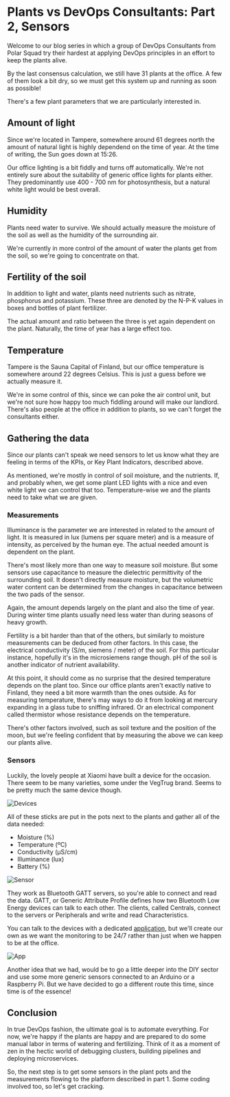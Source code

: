 # Plants vs DevOps Consultants: Part 2, Sensors

Welcome to our blog series in which a group of DevOps Consultants from Polar Squad try their hardest at applying DevOps principles in an effort to keep the plants alive.

By the last consensus calculation, we still have 31 plants at the office. A few of them look a bit dry, so we must get this system up and running as soon as possible!

There's a few plant parameters that we are particularly interested in.

## Amount of light

Since we're located in Tampere, somewhere around 61 degrees north the amount of natural light is highly dependend on the time of year. At the time of writing, the Sun goes down at 15:26.

Our office lighting is a bit fiddly and turns off automatically. We're not entirely sure about the suitability of generic office lights for plants either. They predominantly use 400 - 700 nm for photosynthesis, but a natural white light would be best overall.

## Humidity

Plants need water to survive. We should actually measure the moisture of the soil as well as the humidity of the surrounding air.

We're currently in more control of the amount of water the plants get from the soil, so we're going to concentrate on that.

## Fertility of the soil

In addition to light and water, plants need nutrients such as nitrate, phosphorus and potassium. These three are denoted by the N-P-K values in boxes and bottles of plant fertilizer.

The actual amount and ratio between the three is yet again dependent on the plant. Naturally, the time of year has a large effect too.

## Temperature

Tampere is the Sauna Capital of Finland, but our office temperature is somewhere around 22 degrees Celsius. This is just a guess before we actually measure it.

We're in some control of this, since we can poke the air control unit, but we're not sure how happy too much fiddling around will make our landlord. There's also people at the office in addition to plants, so we can't forget the consultants either.

## Gathering the data

Since our plants can't speak we need sensors to let us know what they are feeling in terms of the KPIs, or Key Plant Indicators, described above.

As mentioned, we're mostly in control of soil moisture, and the nutrients. If, and probably when, we get some plant LED lights with a nice and even white light we can control that too. Temperature-wise we and the plants need to take what we are given.

### Measurements

Illuminance is the parameter we are interested in related to the amount of light. It is measured in lux (lumens per square meter) and is a measure of intensity, as perceived by the human eye. The actual needed amount is dependent on the plant.

There's most likely more than one way to measure soil moisture. But some sensors use capacitance to measure the dielectric permittivity of the surrounding soil. It doesn't directly measure moisture, but the volumetric water content can be determined from the changes in capacitance between the two pads of the sensor.

Again, the amount depends largely on the plant and also the time of year. During winter time plants usually need less water than during seasons of heavy growth.

Fertility is a bit harder than that of the others, but similarly to moisture measurements can be deduced from other factors. In this case, the electrical conductivity (S/m, siemens / meter) of the soil. For this particular instance, hopefully it's in the microsiemens range though. pH of the soil is another indicator of nutrient availability.

At this point, it should come as no surprise that the desired temperature depends on the plant too. Since our office plants aren't exactly native to Finland, they need a bit more warmth than the ones outside. As for measuring temperature, there's may ways to do it from looking at mercury expanding in a glass tube to sniffing infrared. Or an electrical component called thermistor whose resistance depends on the temperature.

There's other factors involved, such as soil texture and the position of the moon, but we're feeling confident that by measuring the above we can keep our plants alive.

### Sensors

Luckily, the lovely people at Xiaomi have built a device for the occasion. There seem to be many varieties, some under the VegTrug brand. Seems to be pretty much the same device though.

![Devices](images/devices.jpg)

All of these sticks are put in the pots next to the plants and gather all of the data needed:

- Moisture (%)
- Temperature (ºC)
- Conductivity (µS/cm)
- Illuminance (lux)
- Battery (%)

![Sensor](images/sensor.jpg)

They work as Bluetooth GATT servers, so you're able to connect and read the data. GATT, or Generic Attribute Profile defines how two Bluetooth Low Energy devices can talk to each other. The clients, called Centrals, connect to the servers or Peripherals and write and read Characteristics.

You can talk to the devices with a dedicated [application](https://play.google.com/store/apps/details?id=com.huahuacaocao.vegtrug&hl=en&gl=US), but we'll create our own as we want the monitoring to be 24/7 rather than just when we happen to be at the office.

![App](images/vegtrug_app.png)

Another idea that we had, would be to go a little deeper into the DIY sector and use some more generic sensors connected to an Arduino or a Raspberry Pi. But we have decided to go a different route this time, since time is of the essence!

## Conclusion

In true DevOps fashion, the ultimate goal is to automate everything. For now, we're happy if the plants are happy and are prepared to do some manual labor in terms of watering and fertilizing. Think of it as a moment of zen in the hectic world of debugging clusters, building pipelines and deploying microservices.

So, the next step is to get some sensors in the plant pots and the measurements flowing to the platform described in part 1. Some coding involved too, so let's get cracking.
